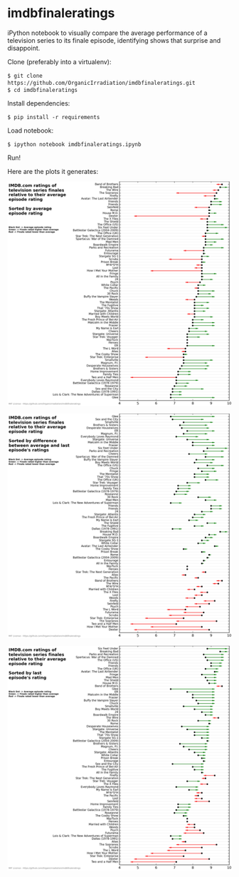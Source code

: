 # imdbfinaleratings

iPython notebook to visually compare the average performance of a television series to its finale episode, identifying shows that surprise and disappoint.

Clone (preferably into a virtualenv):

    $ git clone https://github.com/OrganicIrradiation/imdbfinaleratings.git
    $ cd imdbfinaleratings

Install dependencies:

    $ pip install -r requirements

Load notebook:

    $ ipython notebook imdbfinaleratings.ipynb

Run!

Here are the plots it generates:

![Image](images/img_averagerating.png)

![Image](images/img_difference.png)

![Image](images/img_lastrating.png)